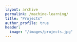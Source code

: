 ```yaml
---
layout: archive
permalink: /machine-learning/
title: "Projects"
author_profile: true
header:
  image: "/images/projects.jpg"
---
```



